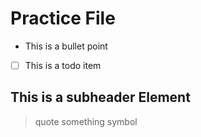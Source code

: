 # Practice File

 - This is a bullet point
 
 - [ ] This is a todo item
 
 ## This is a subheader Element
 
 > quote something symbol
